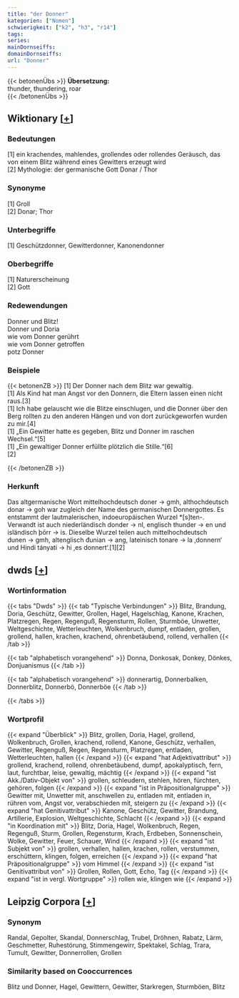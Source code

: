 ```yaml
---
title: "der Donner"
kategorien: ["Nomen"]
schwierigkeit: ["k2", "h3", "r14"]
tags:
series:
mainDornseiffs:
domainDornseiffs:
url: "Donner"
---
```


{{< betonenÜbs >}}
**Übersetzung:**  
thunder, thundering, roar  
{{< /betonenÜbs >}}

## Wiktionary [[+](https://de.wiktionary.org/wiki/Donner)]

### Bedeutungen
[1] ein krachendes, mahlendes, grollendes oder rollendes Geräusch, das von einem Blitz während eines Gewitters erzeugt wird  
[2] Mythologie: der germanische Gott Donar / Thor  

### Synonyme
[1] Groll  
[2] Donar; Thor  

### Unterbegriffe
[1] Geschützdonner, Gewitterdonner, Kanonendonner  

### Oberbegriffe
[1] Naturerscheinung  
[2] Gott  

### Redewendungen
Donner und Blitz!  
Donner und Doria  
wie vom Donner gerührt  
wie vom Donner getroffen  
potz Donner  

### Beispiele
{{< betonenZB >}}
[1] Der Donner nach dem Blitz war gewaltig.  
[1] Als Kind hat man Angst vor den Donnern, die Eltern lassen einen nicht raus.[3]  
[1] Ich habe gelauscht wie die Blitze einschlugen, und die Donner über den Berg rollten zu den anderen Hängen und von dort zurückgeworfen wurden zu mir.[4]  
[1] „Ein Gewitter hatte es gegeben, Blitz und Donner im raschen Wechsel.“[5]  
[1] „Ein gewaltiger Donner erfüllte plötzlich die Stille.“[6]  
[2]  

{{< /betonenZB >}}
### Herkunft
Das altgermanische Wort mittelhochdeutsch doner → gmh, althochdeutsch donar → goh war zugleich der Name des germanischen Donnergottes. Es entstammt der lautmalerischen, indoeuropäischen Wurzel *[s]ten-. Verwandt ist auch niederländisch donder → nl, englisch thunder → en und isländisch þōrr → is. Dieselbe Wurzel teilen auch mittelhochdeutsch dunen → gmh, altenglisch đunian → ang, lateinisch tonare → la ‚donnern‘ und Hindi tányati → hi ‚es donnert‘.[1][2]  



## dwds [[+](https://www.dwds.de/wb/Donner)]

### Wortinformation
{{< tabs "Dwds" >}}
{{< tab "Typische Verbindungen" >}}
Blitz, Brandung, Doria, Geschütz, Gewitter, Grollen, Hagel, Hagelschlag, Kanone, Krachen, Platzregen, Regen, Regenguß, Regensturm, Rollen, Sturmböe, Unwetter, Weltgeschichte, Wetterleuchten, Wolkenbruch, dumpf, entladen, grollen, grollend, hallen, krachen, krachend, ohrenbetäubend, rollend, verhallen
{{< /tab >}}

{{< tab "alphabetisch vorangehend" >}}
Donna, Donkosak, Donkey, Dönkes, Donjuanismus
{{< /tab >}}

{{< tab "alphabetisch vorangehend" >}}
donnerartig, Donnerbalken, Donnerblitz, Donnerbö, Donnerböe
{{< /tab >}}

{{< /tabs >}}

### Wortprofil
{{< expand "Überblick" >}} Blitz, grollen, Doria, Hagel, grollend, Wolkenbruch, Grollen, krachend, rollend, Kanone, Geschütz, verhallen, Gewitter, Regenguß, Regen, Regensturm, Platzregen, entladen, Wetterleuchten, hallen {{< /expand >}}
{{< expand "hat Adjektivattribut" >}} grollend, krachend, rollend, ohrenbetäubend, dumpf, apokalyptisch, fern, laut, furchtbar, leise, gewaltig, mächtig {{< /expand >}}
{{< expand "ist Akk./Dativ-Objekt von" >}} grollen, schleudern, stehlen, hören, fürchten, gehören, folgen {{< /expand >}}
{{< expand "ist in Präpositionalgruppe" >}} Gewitter mit, Unwetter mit, anschwellen zu, entladen mit, entladen in, rühren vom, Angst vor, verabschieden mit, steigern zu {{< /expand >}}
{{< expand "hat Genitivattribut" >}} Kanone, Geschütz, Gewitter, Brandung, Artillerie, Explosion, Weltgeschichte, Schlacht {{< /expand >}}
{{< expand "in Koordination mit" >}} Blitz, Doria, Hagel, Wolkenbruch, Regen, Regenguß, Sturm, Grollen, Regensturm, Krach, Erdbeben, Sonnenschein, Wolke, Gewitter, Feuer, Schauer, Wind {{< /expand >}}
{{< expand "ist Subjekt von" >}} grollen, verhallen, hallen, krachen, rollen, verstummen, erschüttern, klingen, folgen, erreichen {{< /expand >}}
{{< expand "hat Präpositionalgruppe" >}} vom Himmel {{< /expand >}}
{{< expand "ist Genitivattribut von" >}} Grollen, Rollen, Gott, Echo, Tag {{< /expand >}}
{{< expand "ist in vergl. Wortgruppe" >}} rollen wie, klingen wie {{< /expand >}}

## Leipzig Corpora [[+](https://corpora.uni-leipzig.de/en/res?word=Donner&corpusId=deu_newscrawl-public_2018)]


### Synonym
Randal, Gepolter, Skandal, Donnerschlag, Trubel, Dröhnen, Rabatz, Lärm, Geschmetter, Ruhestörung, Stimmengewirr, Spektakel, Schlag, Trara, Tumult, Gewitter, Donnerrollen, Grollen


### Similarity based on Cooccurrences
Blitz und Donner, Hagel, Gewittern, Gewitter, Starkregen, Sturmböen, Blitz


